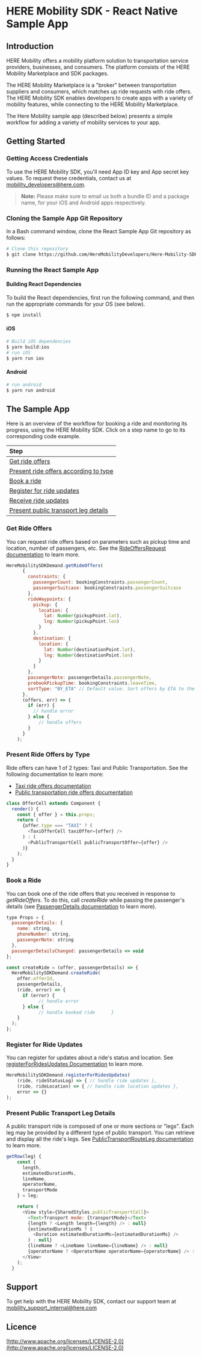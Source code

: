 # HERE Mobility SDK - React Native Sample App

## Introduction

HERE Mobility offers a mobility platform solution to transportation service providers, businesses, and consumers. The platform consists of the HERE Mobility Marketplace and SDK packages.

The HERE Mobility Marketplace is a "broker" between transportation suppliers and consumers, which matches up ride requests with ride offers. The HERE Mobility SDK enables developers to create apps with a variety of mobility features, while connecting to the HERE Mobility Marketplace.

The Here Mobility sample app (described below) presents a simple workflow for adding a variety of mobility services to your app.

## Getting Started

### Getting Access Credentials

To use the HERE Mobility SDK, you'll need App ID key and App secret key values. To request these credentials, contact us at [mobility_developers@here.com]().

>**Note:** Please make sure to email us both a bundle ID and a package name, for your iOS and Android apps respectively.

### Cloning the Sample App Git Repository

In a Bash command window, clone the React Sample App Git repository as follows:

```bash
# Clone this repository
$ git clone https://github.com/HereMobilityDevelopers/Here-Mobility-SDK-React-Native-SampleApp.git 
```

### Running the React Sample App

#### Building React Dependencies

To build the React dependencies, first run the following command, and then run the appropriate commands for your OS (see below).

```bash
$ npm install
```

#### iOS

```bash
# Build iOS dependencies
$ yarn build:ios
# run iOS
$ yarn run ios

```

#### Android 

```bash
# run android
$ yarn run android
```

## The Sample App

Here is an overview of the workflow for booking a ride and monitoring its progress, using the HERE Mobility SDK.
Click on a step name to go to its corresponding code example.

 |Step 
 |:----
 |[Get ride offers](#get-ride-offers) 
 |[Present ride offers according to type](#present-ride-offers-by-type)
 |[Book a ride](#book-a-ride)
 |[Register for ride updates](#register-for-ride-updates)
 |[Receive ride updates](#receive-ride-updates)
 |[Present public transport leg details](#present-public-transport-leg-details)

### Get Ride Offers

You can request ride offers based on parameters such as pickup time and location, number of passengers, etc. See the [RideOffersRequest documentation](https://heremobilitydevelopers.github.io/Here-Mobility-Sdk-React-Native/#rideoffersrequest) to learn more.

```js
HereMobilitySDKDemand.getRideOffers(
      {
        constraints: {
          passengerCount: bookingConstraints.passengerCount,
          passengerSuitcase: bookingConstraints.passengerSuitcase
        },
        rideWaypoints: {
          pickup: {
            location: {
              lat: Number(pickupPoint.lat),
              lng: Number(pickupPoint.lon)
            }
          },
          destination: {
            location: {
              lat: Number(destinationPoint.lat),
              lng: Number(destinationPoint.lon)
            }
          }
        },
        passengerNote: passengerDetails.passengerNote,
        prebookPickupTime: bookingConstraints.leaveTime,
        sortType: "BY_ETA" // Default value. Sort offers by ETA to the pickup point or BY_PRICE sort offers by price.
      },
      (offers, err) => {
        if (err) {
          // handle error
        } else {
  			// handle offers
        }
      }
    );
```

### Present Ride Offers by Type

Ride offers can have 1 of 2 types: Taxi and Public Transportation.
See the following documentation to learn more:

* [Taxi ride offers documentation](https://heremobilitydevelopers.github.io/Here-Mobility-Sdk-React-Native/#taxirideoffer)
* [Public transportation ride offers documentation](https://heremobilitydevelopers.github.io/Here-Mobility-Sdk-React-Native/#publictransportrideoffer)

```js
class OfferCell extends Component {
  render() {
    const { offer } = this.props;
    return (
      {offer.type === "TAXI" ? (
        <TaxiOfferCell taxiOffer={offer} />
      ) : (
        <PublicTransportCell publicTransportOffer={offer} />
      )}
    );
  }
}
```

### Book a Ride

You can book one of the ride offers that you received in response to *getRideOffers*. To do this, call *createRide* while passing the passenger's details (see [PassengerDetails documentation](https://heremobilitydevelopers.github.io/Here-Mobility-Sdk-React-Native/#passengerdetails) to learn more).

```js
type Props = {
  passengerDetails: {
    name: string,
    phoneNumber: string,
    passengerNote: string
  },
  passengerDetailsChanged: passengerDetails => void
};
```

```js
const createRide = (offer, passengerDetails) => {
  HereMobilitySDKDemand.createRide(
    offer.offerId,
    passengerDetails,
    (ride, error) => {
      if (error) {
			// handle error
      } else {
			// handle booked ride      }
    }
  );
};
```

### Register for Ride Updates

You can register for updates about a ride's status and location. See  [registerForRidesUpdates Documentation](https://heremobilitydevelopers.github.io/Here-Mobility-Sdk-React-Native/#heremobilitysdkdemandregisterforridesupdates) to learn more.

```js
HereMobilitySDKDemand.registerForRidesUpdates(
	(ride, rideStatusLog) => { // handle ride updates },
	(ride, rideLocation) => { // handle ride location updates },
	error => {}
);
```

### Present Public Transport Leg Details

A public transport ride is composed of one or more sections or "legs". Each leg may be provided by a different type of public transport. You can retrieve and display all the ride's legs. See [PublicTransportRouteLeg documentation](https://heremobilitydevelopers.github.io/Here-Mobility-Sdk-React-Native/#publictransportrouteleg) to learn more.

```js
getRow(leg) {
    const {
      length,
      estimatedDurationMs,
      lineName,
      operatorName,
      transportMode
    } = leg;

    return (
      <View style={SharedStyles.publicTransportCell}>
        <Text>Transport mode: {transportMode}</Text>
        {length ? <Length length={length} /> : null}
        {estimatedDurationMs ? (
          <Duration estimatedDurationMs={estimatedDurationMs} />
        ) : null}
        {lineName ? <LineName lineName={lineName} /> : null}
        {operatorName ? <OperatorName operatorName={operatorName} /> : null}
      </View>
    );
  }

```


## Support

To get help with the HERE Mobility SDK, contact our support team at [mobility_support_internal@here.com](mailto:mobility_support_internal@here.com)

## Licence

[http://www.apache.org/licenses/LICENSE-2.0](http://www.apache.org/licenses/LICENSE-2.0)
